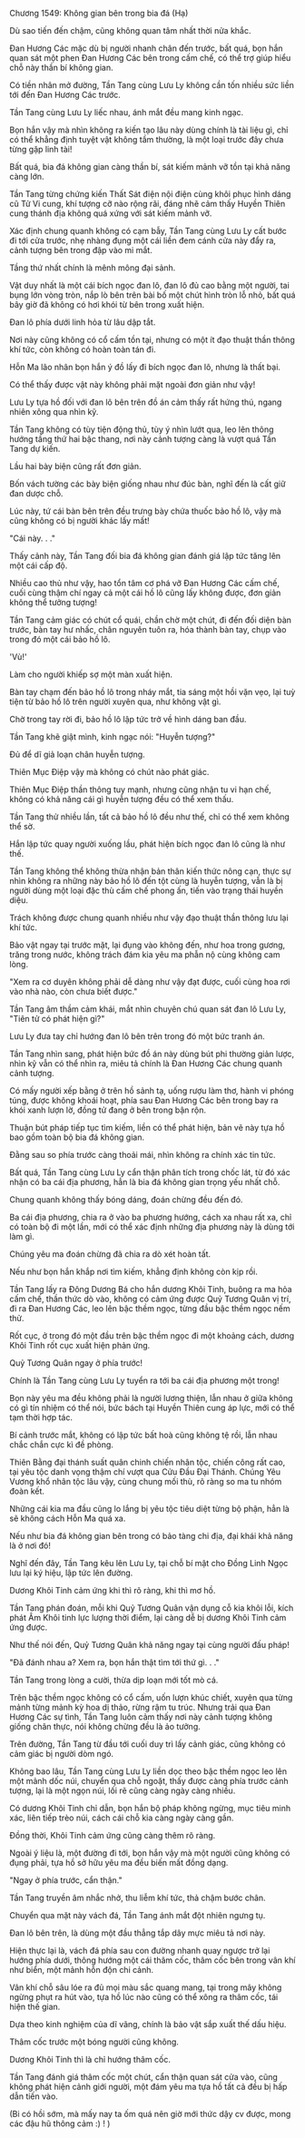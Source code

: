 




Chương 1549: Không gian bên trong bia đá (Hạ)


Dù sao tiến đến chậm, cũng không quan tâm nhất thời nửa khắc.

Đan Hương Các mặc dù bị người nhanh chân đến trước, bất quá, bọn hắn quan sát một phen Đan Hương Các bên trong cấm chế, có thể trợ giúp hiểu chỗ này thần bí không gian.

Có tiền nhân mở đường, Tần Tang cùng Lưu Ly không cần tốn nhiều sức liền tới đến Đan Hương Các trước.

Tần Tang cùng Lưu Ly liếc nhau, ánh mắt đều mang kinh ngạc.

Bọn hắn vậy mà nhìn không ra kiến tạo lâu này dùng chính là tài liệu gì, chỉ có thể khẳng định tuyệt vật không tầm thường, là một loại trước đây chưa từng gặp linh tài!

Bất quá, bia đá không gian càng thần bí, sát kiếm mảnh vỡ tồn tại khả năng càng lớn.

Tần Tang từng chứng kiến Thất Sát điện nội điện cùng khôi phục hình dáng cũ Tử Vi cung, khí tượng cỡ nào rộng rãi, đáng nhẽ cảm thấy Huyền Thiên cung thánh địa không quá xứng với sát kiếm mảnh vỡ.

Xác định chung quanh không có cạm bẫy, Tần Tang cùng Lưu Ly cất bước đi tới cửa trước, nhẹ nhàng đụng một cái liền đem cánh cửa này đẩy ra, cảnh tượng bên trong đập vào mi mắt.

Tầng thứ nhất chính là mênh mông đại sảnh.

Vật duy nhất là một cái bích ngọc đan lô, đan lô đủ cao bằng một người, tai bụng lớn vòng tròn, nắp lò bên trên bài bố một chút hình tròn lỗ nhỏ, bất quá bây giờ đã không có hơi khói từ bên trong xuất hiện.

Đan lô phía dưới linh hỏa từ lâu dập tắt.

Nơi này cũng không có cổ cấm tồn tại, nhưng có một ít đạo thuật thần thông khí tức, còn không có hoàn toàn tán đi.

Hỗn Ma lão nhân bọn hắn ý đồ lấy đi bích ngọc đan lô, nhưng là thất bại.

Có thể thấy được vật này không phải mặt ngoài đơn giản như vậy!

Lưu Ly tựa hồ đối với đan lô bên trên đồ án cảm thấy rất hứng thú, ngang nhiên xông qua nhìn kỹ.

Tần Tang không có tùy tiện động thủ, tùy ý nhìn lướt qua, leo lên thông hướng tầng thứ hai bậc thang, nơi này cảnh tượng càng là vượt quá Tần Tang dự kiến.

Lầu hai bày biện cũng rất đơn giản.

Bốn vách tường các bày biện giống nhau như đúc bàn, nghĩ đến là cất giữ đan dược chỗ.

Lúc này, tứ cái bàn bên trên đều trưng bày chứa thuốc bảo hồ lô, vậy mà cũng không có bị người khác lấy mất!

"Cái này. . ."

Thấy cảnh này, Tần Tang đối bia đá không gian đánh giá lập tức tăng lên một cái cấp độ.

Nhiều cao thủ như vậy, hao tổn tâm cơ phá vỡ Đan Hương Các cấm chế, cuối cùng thậm chí ngay cả một cái hồ lô cũng lấy không được, đơn giản không thể tưởng tượng!

Tần Tang cảm giác có chút cổ quái, chần chờ một chút, đi đến đối diện bàn trước, bàn tay hư nhấc, chân nguyên tuôn ra, hóa thành bàn tay, chụp vào trong đó một cái bảo hồ lô.

'Vù!'

Làm cho người khiếp sợ một màn xuất hiện.

Bàn tay chạm đến bảo hồ lô trong nháy mắt, tia sáng một hồi vặn vẹo, lại tuỳ tiện từ bảo hồ lô trên người xuyên qua, như không vật gì.

Chờ trong tay rời đi, bảo hồ lô lập tức trở về hình dáng ban đầu.

Tần Tang khẽ giật mình, kinh ngạc nói: "Huyễn tượng?"

Đủ để dĩ giả loạn chân huyễn tượng.

Thiên Mục Điệp vậy mà không có chút nào phát giác.

Thiên Mục Điệp thần thông tuy mạnh, nhưng cũng nhận tu vi hạn chế, không có khả năng cái gì huyễn tượng đều có thể xem thấu.

Tần Tang thử nhiều lần, tất cả bảo hồ lô đều như thế, chỉ có thể xem không thể sờ.

Hắn lập tức quay người xuống lầu, phát hiện bích ngọc đan lô cũng là như thế.

Tần Tang không thể không thừa nhận bản thân kiến thức nông cạn, thực sự nhìn không ra những này bảo hồ lô đến tột cùng là huyễn tượng, vẫn là bị người dùng một loại đặc thù cấm chế phong ấn, tiến vào trạng thái huyền diệu.

Trách không được chung quanh nhiều như vậy đạo thuật thần thông lưu lại khí tức.

Bảo vật ngay tại trước mặt, lại đụng vào không đến, như hoa trong gương, trăng trong nước, không trách đám kia yêu ma phẫn nộ cùng không cam lòng.

"Xem ra cơ duyên không phải dễ dàng như vậy đạt được, cuối cùng hoa rơi vào nhà nào, còn chưa biết được."

Tần Tang âm thầm cảm khái, mắt nhìn chuyên chú quan sát đan lô Lưu Ly, "Tiên tử có phát hiện gì?"

Lưu Ly đưa tay chỉ hướng đan lô bên trên trong đó một bức tranh án.

Tần Tang nhìn sang, phát hiện bức đồ án này dùng bút phi thường giản lược, nhìn kỹ vẫn có thể nhìn ra, miêu tả chính là Đan Hương Các chung quanh cảnh tượng.

Có mấy người xếp bằng ở trên hồ sảnh tạ, uống rượu làm thơ, hành vi phóng túng, được không khoái hoạt, phía sau Đan Hương Các bên trong bay ra khói xanh lượn lờ, đồng tử đang ở bên trong bận rộn.

Thuận bút pháp tiếp tục tìm kiếm, liền có thể phát hiện, bản vẽ này tựa hồ bao gồm toàn bộ bia đá không gian.

Đằng sau so phía trước càng thoải mái, nhìn không ra chính xác tin tức.

Bất quá, Tần Tang cùng Lưu Ly cẩn thận phân tích trong chốc lát, từ đó xác nhận có ba cái địa phương, hẳn là bia đá không gian trọng yếu nhất chỗ.

Chung quanh không thấy bóng dáng, đoán chừng đều đến đó.

Ba cái địa phương, chia ra ở vào ba phương hướng, cách xa nhau rất xa, chỉ có toàn bộ đi một lần, mới có thể xác định những địa phương này là dùng tới làm gì.

Chúng yêu ma đoán chừng đã chia ra dò xét hoàn tất.

Nếu như bọn hắn khắp nơi tìm kiếm, khẳng định không còn kịp rồi.

Tần Tang lấy ra Đông Dương Bá cho hắn dương Khôi Tinh, buông ra ma hỏa cấm chế, thần thức dò vào, không có cảm ứng được Quỷ Tương Quân vị trí, đi ra Đan Hương Các, leo lên bậc thềm ngọc, từng đầu bậc thềm ngọc nếm thử.

Rốt cục, ở trong đó một đầu trên bậc thềm ngọc đi một khoảng cách, dương Khôi Tinh rốt cục xuất hiện phản ứng.

Quỷ Tương Quân ngay ở phía trước!

Chính là Tần Tang cùng Lưu Ly tuyển ra tới ba cái địa phương một trong!

Bọn này yêu ma đều không phải là người lương thiện, lẫn nhau ở giữa không có gì tín nhiệm có thể nói, bức bách tại Huyền Thiên cung áp lực, mới có thể tạm thời hợp tác.

Bí cảnh trước mắt, không có lập tức bất hoà cũng không tệ rồi, lẫn nhau chắc chắn cực kì đề phòng.

Thiên Bằng đại thánh suất quân chinh chiến nhân tộc, chiến công rất cao, tại yêu tộc danh vọng thậm chí vượt qua Cửu Đầu Đại Thánh. Chúng Yêu Vương khổ nhân tộc lâu vậy, cùng chung mối thù, rõ ràng so ma tu nhóm đoàn kết.

Những cái kia ma đầu cũng lo lắng bị yêu tộc tiêu diệt từng bộ phận, hẳn là sẽ không cách Hỗn Ma quá xa.

Nếu như bia đá không gian bên trong có bảo tàng chi địa, đại khái khả năng là ở nơi đó!

Nghĩ đến đây, Tần Tang kêu lên Lưu Ly, tại chỗ bí mật cho Đồng Linh Ngọc lưu lại ký hiệu, lập tức lên đường.

Dương Khôi Tinh cảm ứng khi thì rõ ràng, khi thì mơ hồ.

Tần Tang phán đoán, mỗi khi Quỷ Tương Quân vận dụng cỗ kia khôi lỗi, kích phát Âm Khôi tinh lực lượng thời điểm, lại càng dễ bị dương Khôi Tinh cảm ứng được.

Như thế nói đến, Quỷ Tương Quân khả năng ngay tại cùng người đấu pháp!

"Đã đánh nhau a? Xem ra, bọn hắn thật tìm tới thứ gì. . ."

Tần Tang trong lòng a cười, thừa dịp loạn mới tốt mò cá.

Trên bậc thềm ngọc không có cổ cấm, uốn lượn khúc chiết, xuyên qua từng mảnh từng mảnh kỳ hoa dị thảo, rừng rậm tu trúc. Nhưng trải qua Đan Hương Các sự tình, Tần Tang luôn cảm thấy nơi này cảnh tượng không giống chân thực, nói không chừng đều là ảo tưởng.

Trên đường, Tần Tang từ đầu tới cuối duy trì lấy cảnh giác, cũng không có cảm giác bị người dòm ngó.

Không bao lâu, Tần Tang cùng Lưu Ly liền dọc theo bậc thềm ngọc leo lên một mảnh dốc núi, chuyển qua chỗ ngoặt, thấy được càng phía trước cảnh tượng, lại là một ngọn núi, lối rẽ cũng càng ngày càng nhiều.

Có dương Khôi Tinh chỉ dẫn, bọn hắn bộ pháp không ngừng, mục tiêu minh xác, liên tiếp trèo núi, cách cái chỗ kia càng ngày càng gần.

Đồng thời, Khôi Tinh cảm ứng cũng càng thêm rõ ràng.

Ngoài ý liệu là, một đường đi tới, bọn hắn vậy mà một người cũng không có đụng phải, tựa hồ sở hữu yêu ma đều biến mất đồng dạng.

"Ngay ở phía trước, cẩn thận."

Tần Tang truyền âm nhắc nhở, thu liễm khí tức, thả chậm bước chân.

Chuyển qua mặt này vách đá, Tần Tang ánh mắt đột nhiên ngưng tụ.

Đan lô bên trên, là dùng một đầu thẳng tắp dây mực miêu tả nơi này.

Hiện thực lại là, vách đá phía sau con đường nhanh quay ngược trở lại hướng phía dưới, thông hướng một cái thâm cốc, thâm cốc bên trong vân khí như biển, một mảnh hỗn độn chi cảnh.

Vân khí chỗ sâu lóe ra đủ mọi màu sắc quang mang, tại trong mây không ngừng phụt ra hút vào, tựa hồ lúc nào cũng có thể xông ra thâm cốc, tái hiện thế gian.

Dựa theo kinh nghiệm của dĩ vãng, chính là bảo vật sắp xuất thế dấu hiệu.

Thâm cốc trước một bóng người cũng không.

Dương Khôi Tinh thì là chỉ hướng thâm cốc.

Tần Tang đánh giá thâm cốc một chút, cẩn thận quan sát cửa vào, cũng không phát hiện cảnh giới người, một đám yêu ma tựa hồ tất cả đều bị hấp dẫn tiến vào.

(Bi có hồi sớm, mà mấy nay ta ốm quá nên giờ mới thức dậy cv được, mong các đậu hũ thông cảm :) ! )




